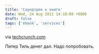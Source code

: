 ```yaml
---
title: 'Саундтрек к книге'
date: Wed, 24 Aug 2011 14:18:08 +0000
draft: false
tags: ['ebook', 'services']
---
```


via [techcrunch.com](http://techcrunch.com/2011/08/24/fad-or-future-booktrack-adds-music-sound-effects-to-e-books-peter-thiel-invests/)

Питер Тиль денег дал. Надо попробовать.
